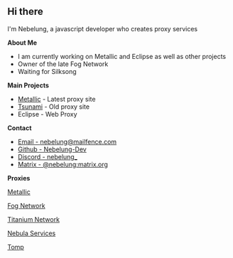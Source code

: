 ## Hi there
I'm Nebelung, a javascript developer who creates proxy services

**About Me**

- I am currently working on Metallic and Eclipse as well as other projects
- Owner of the late Fog Network
- Waiting for Silksong

**Main Projects**

- [Metallic](https://github.com/Metallic-Web/Metallic) - Latest proxy site
- [Tsunami](https://github.com/FogNetwork/Tsunami) - Old proxy site
- Eclipse - Web Proxy

**Contact**

- [Email - nebelung@mailfence.com](mailto:nebelung@mailfence.com)
- [Github - Nebelung-Dev](https://github.com/Nebelung-Dev)
- [Discord - nebelung_](https://discordapp.com/users/887118260963782686)
- [Matrix - @nebelung:matrix.org](https://matrix.to/#/@nebelung:matrix.org)

**Proxies**

[Metallic](https://github.com/Metallic-Web/Metallic)

[Fog Network](https://github.com/FogNetwork)

[Titanium Network](https://github.com/titaniumnetwork-dev)

[Nebula Services](https://github.com/NebulaServices)

[Tomp](https://github.com/tomphttp)
